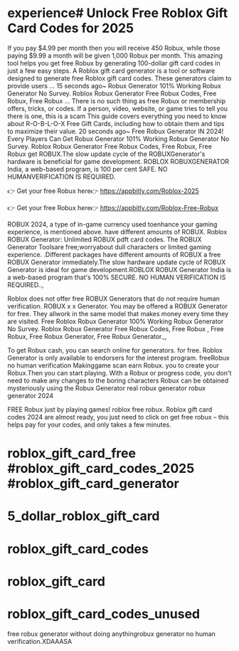# experience# Unlock Free Roblox Gift Card Codes for 2025


If you pay $4.99 per month then you will receive 450 Robux, while those paying $9.99 a month will be given 1,000 Robux per month. This amazing tool helps you get free Robux by generating 100-dollar gift card codes in just a few easy steps. A Roblox gift card generator is a tool or software designed to generate free Roblox gift card codes. These generators claim to provide users ... 15 seconds ago~ Robux Generator 101% Working Robux Generator No Survey. Roblox Robux Generator Free Robux Codes, Free Robux, Free Robux ... There is no such thing as free Robux or membership offers, tricks, or codes. If a person, video, website, or game tries to tell you there is one, this is a scam This guide covers everything you need to know about R-O-B-L-O-X Free Gift Cards, including how to obtain them and tips to maximize their value. 20 seconds ago~ Free Robux Generator IN 2024! Every Players Can Get Robux Generator 101% Working Robux Generator No Survey. Roblox Robux Generator Free Robux Codes, Free Robux, Free Robux get ROBUX.The slow update cycle of the ROBUXGenerator's hardware is beneficial for game development. ROBLOX ROBUXGENERATOR India, a web-based program, is 100 per cent SAFE. NO HUMANVERIFICATION IS REQUIRED.

👉 Get your free Robux here👉 https://appbitly.com/Roblox-2025

👉 Get your free Robux here👉 https://appbitly.com/Roblox-Free-Robux

ROBUX 2024, a type of in-game currency used toenhance your gaming experience, is mentioned above. have different amounts of ROBUX. Roblox ROBUX Generator: Unlimited ROBUX pdft card codes. The ROBUX Generator Toolsare free;worryabout dull characters or limited gaming experience. .Different packages have different amounts of ROBUX a free ROBUX Generator immediately.The slow hardware update cycle of ROBUX Generator is ideal for game development.ROBLOX ROBUX Generator India is a web-based program that's 100% SECURE. NO HUMAN VERIFICATION IS REQUIRED..,

Roblox does not offer free ROBUX Generators that do not require human verification. ROBUX x x Generator. You may be offered a ROBUX Generator for free. They allwork in the same model that makes money every time they are visited. Free Roblox Robux Generator 100% Working Robux Generator No Survey. Roblox Robux Generator Free Robux Codes, Free Robux , Free Robux, Free Robux Generator, Free Robux Generator.,,

To get Robux cash, you can search online for generators. for free. Roblox Generator is only available to endorsers for the interest program. freeRobux no human verification Makinggame scan earn Robux. you to create your Robux.Then you can start playing. With a Robux or progress code, you don't need to make any changes to the boring characters Robux can be obtained mysteriously using the Robux Generator real robux generator robux generator 2024

FREE Robux just by playing games! roblox free robux. Roblox gift card codes 2024 are almost ready, you just need to click on get free robux – this helps pay for your codes, and only takes a few minutes.

# roblox_gift_card_free #roblox_gift_card_codes_2025 #roblox_gift_card_generator

# 5_dollar_roblox_gift_card

# roblox_gift_card_codes

# roblox_gift_card

# roblox_gift_card_codes_unused

free robux generator without doing anythingrobux generator no human verification.XDAAASA